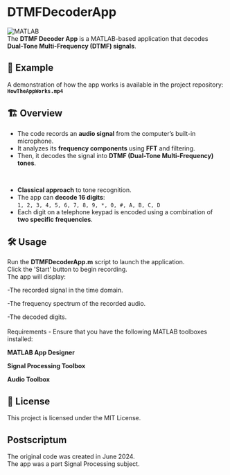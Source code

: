 # DTMFDecoderApp
![MATLAB](https://img.shields.io/badge/Built%20with-MATLAB-blue?style=for-the-badge&logo=mathworks)  
The **DTMF Decoder App** is a MATLAB-based application that decodes **Dual-Tone Multi-Frequency (DTMF) signals**.  

## 🎥 Example 
A demonstration of how the app works is available in the project repository: **`HowTheAppWorks.mp4`**  

## 🏗️ Overview

- The code records an **audio signal** from the computer’s built-in microphone.  
- It analyzes its **frequency components** using **FFT** and filtering.  
- Then, it decodes the signal into **DTMF (Dual-Tone Multi-Frequency) tones**.
<br />

- **Classical approach** to tone recognition.  
- The app can **decode 16 digits**:  
   `1, 2, 3, 4, 5, 6, 7, 8, 9, *, 0, #, A, B, C, D`  
- Each digit on a telephone keypad is encoded using a combination of **two specific frequencies**.  
## 🛠 Usage

Run the **DTMFDecoderApp.m** script to launch the application.<br />
Click the 'Start' button to begin recording.<br />
The app will display:<br />

-The recorded signal in the time domain.<br />

-The frequency spectrum of the recorded audio.<br />

-The decoded digits.<br />
<br />
Requirements - Ensure that you have the following MATLAB toolboxes installed:<br />

**MATLAB App Designer**<br />

**Signal Processing Toolbox**<br />

**Audio Toolbox**<br />
## 📝 License
This project is licensed under the MIT License.

## Postscriptum 
The original code was created in June 2024.<br />
The app was a part Signal Processing subject.
